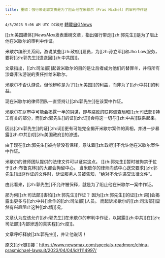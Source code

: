```yaml
---
title: 重磅：强行带走郭文贵是为了阻止他在米歇尔（Pras Michel）的审判中作证
---
```

`4/5/2023 5:06 AM UTC DC政经` [轉載自GNews](https://gnews.org/articles/1072460)

[[zh:美国媒体]]*NewsMax*发表重磅文章，指出强行带走[[zh:郭先生]]是为了阻止他在米歇尔的审判中作证。 

米歇尔编织关系网，游说某些[[zh:政府]]雇员，为[[zh:孙立军]]和Jho Low服务，要将[[zh:郭先生]]遣送回[[zh:中共国]]。 

文章指出，[[zh:司法部]]起诉米歇尔的目的是让后者成为他们的替罪羊，并将所有涉嫌非法游说的责任推给米歇尔。 

米歇尔不否认游说，但他辩称是为了[[zh:美国]]的利益，而非为了[[zh:中共]]的利益。 

现在米歇尔的律师团队一直坚持让[[zh:郭先生]]在该案中作证。 

米歇尔在庭审中可能会揭露一半的阴谋，即与腐败的联邦调查局和[[zh:司法部]]特工有关的部分，而[[zh:郭先生]]的证[[zh:词]]会将这一切与[[zh:中共]]联系起来。 

因此[[zh:郭先生]]的证[[zh:词]]更有可能完全揭开米歇尔案件的真相，并进一步暴露[[zh:中共]]对[[zh:美国政府]]的渗透。 

由于现在[[zh:郭先生]]被拘禁没有保释，意味着[[zh:政府]]不允许他在米歇尔案件中作证。 

米歇尔的律师团队提供的法律文件可以证实这点。 [[zh:郭先生]]暂时被拘禁于位于[[zh:布鲁克林]]的大都会拘留中心。 当米歇尔的律师向该中心送交要求[[zh:郭先生]]出庭作证的文件时，诉讼服务人员被告知，"绝对不允许递交法律文件"。 

由此看来，[[zh:郭先生]]不允许被保释，就是为了阻止他在米歇尔一案中作证。

那为何[[zh:司法部]]害怕[[zh:郭先生]]作证？ 因为[[zh:郭先生]]的证[[zh:词]]会揭露出更多与[[zh:中共]]合作的[[zh:司法部]]人员。 而起诉米歇尔的[[zh:司法部]]显然有兴趣阻止这种[[zh:情]]况。 

文章认为应该允许[[zh:郭先生]]在米歇尔的审判中作证，以揭露[[zh:中共]]在[[zh:司法部]]内部渗透的真实程[[zh:度]]。 

文章呼吁释放[[zh:郭先生]]，并让他说话！

原文[[zh:链]]接：https://www.newsmax.com/specials-readmore/china-prasmichael-lawsuit/2023/04/04/id/1114997/
